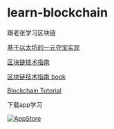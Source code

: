 # learn-blockchain
跟老张学习区块链

[基于以太坊的一元夺宝实现](https://github.com/yushuohuanxiu/OneChance)

[区块链技术指南](https://github.com/yeasy/blockchain_guide)

[区块链技术指南 book](https://www.gitbook.com/book/yeasy/blockchain_guide)

[Blockchain Tutorial](https://github.com/liuchengxu/blockchain-tutorial)

下载app学习

[![AppStore](http://p00001.oss-cn-hongkong.aliyuncs.com/badge-download-on-the-app-store-cn.svg)](https://itunes.apple.com/cn/app/id1348577356)


